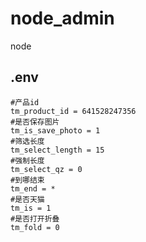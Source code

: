 # node_admin
node

## .env
```dotenv
#产品id
tm_product_id = 641528247356
#是否保存图片
tm_is_save_photo = 1
#筛选长度
tm_select_length = 15
#强制长度
tm_select_qz = 0
#到哪结束
tm_end = *
#是否天猫
tm_is = 1
#是否打开折叠
tm_fold = 0
```
